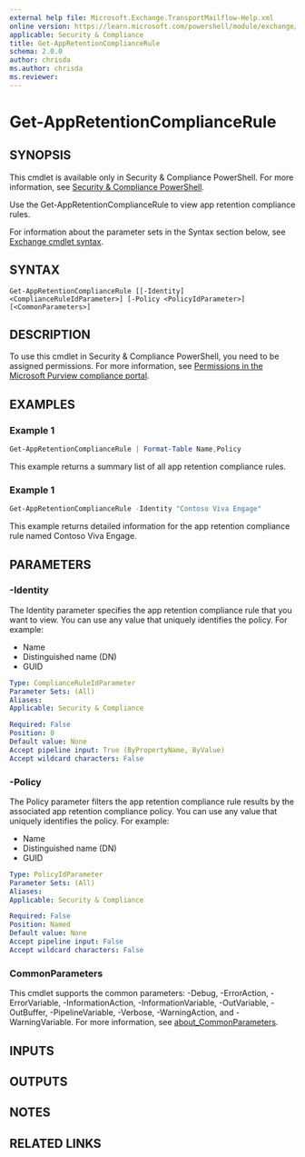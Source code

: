 ```yaml
---
external help file: Microsoft.Exchange.TransportMailflow-Help.xml
online version: https://learn.microsoft.com/powershell/module/exchange/get-appretentioncompliancerule
applicable: Security & Compliance
title: Get-AppRetentionComplianceRule
schema: 2.0.0
author: chrisda
ms.author: chrisda
ms.reviewer:
---
```


# Get-AppRetentionComplianceRule

## SYNOPSIS
This cmdlet is available only in Security & Compliance PowerShell. For more information, see [Security & Compliance PowerShell](https://learn.microsoft.com/powershell/exchange/scc-powershell).

Use the Get-AppRetentionComplianceRule to view app retention compliance rules.

For information about the parameter sets in the Syntax section below, see [Exchange cmdlet syntax](https://learn.microsoft.com/powershell/exchange/exchange-cmdlet-syntax).

## SYNTAX

```
Get-AppRetentionComplianceRule [[-Identity] <ComplianceRuleIdParameter>] [-Policy <PolicyIdParameter>] [<CommonParameters>]
```

## DESCRIPTION
To use this cmdlet in Security & Compliance PowerShell, you need to be assigned permissions. For more information, see [Permissions in the Microsoft Purview compliance portal](https://learn.microsoft.com/purview/microsoft-365-compliance-center-permissions).

## EXAMPLES

### Example 1
```powershell
Get-AppRetentionComplianceRule | Format-Table Name,Policy
```

This example returns a summary list of all app retention compliance rules.

### Example 1
```powershell
Get-AppRetentionComplianceRule -Identity "Contoso Viva Engage"
```

This example returns detailed information for the app retention compliance rule named Contoso Viva Engage.

## PARAMETERS

### -Identity
The Identity parameter specifies the app retention compliance rule that you want to view. You can use any value that uniquely identifies the policy. For example:

- Name
- Distinguished name (DN)
- GUID

```yaml
Type: ComplianceRuleIdParameter
Parameter Sets: (All)
Aliases:
Applicable: Security & Compliance

Required: False
Position: 0
Default value: None
Accept pipeline input: True (ByPropertyName, ByValue)
Accept wildcard characters: False
```

### -Policy
The Policy parameter filters the app retention compliance rule results by the associated app retention compliance policy. You can use any value that uniquely identifies the policy. For example:

- Name
- Distinguished name (DN)
- GUID

```yaml
Type: PolicyIdParameter
Parameter Sets: (All)
Aliases:
Applicable: Security & Compliance

Required: False
Position: Named
Default value: None
Accept pipeline input: False
Accept wildcard characters: False
```

### CommonParameters
This cmdlet supports the common parameters: -Debug, -ErrorAction, -ErrorVariable, -InformationAction, -InformationVariable, -OutVariable, -OutBuffer, -PipelineVariable, -Verbose, -WarningAction, and -WarningVariable. For more information, see [about_CommonParameters](https://go.microsoft.com/fwlink/p/?LinkID=113216).

## INPUTS

## OUTPUTS

## NOTES

## RELATED LINKS
